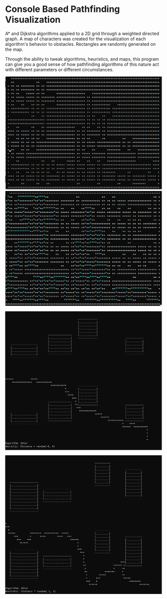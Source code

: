 # Console Based Pathfinding Visualization
A* and Dijkstra algorithms applied to a 2D grid through a weighted directed graph. A map of characters was created for
the visualization of each algorithm's behavior to obstacles. Rectangles are randomly generated on the map.

Through the ability to tweak algorithms, heuristics, and maps, this program can give you a good sense of how pathfinding algorithms of
this nature act with different parameters or different circumstances.

![Groovy Baby!](https://github.com/acraig082/Console-Based-Pathfinding-Visualization/blob/master/img/InProgress.png)
![Groovy Baby!](https://github.com/acraig082/Console-Based-Pathfinding-Visualization/blob/master/img/CompletedMaze.png)

![Groovy Baby!](https://github.com/acraig082/Console-Based-Pathfinding-Visualization/blob/master/img/AStar2.png)

![Groovy Baby!](https://github.com/acraig082/Console-Based-Pathfinding-Visualization/blob/master/img/AStar1.png)
